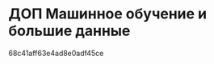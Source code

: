 <link href="styles.css" rel="stylesheet" />

# ДОП Машинное обучение и большие данные
68c41aff63e4ad8e0adf45ce

